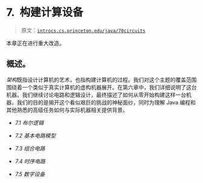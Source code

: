 # 7.  构建计算设备

> 原文：[`introcs.cs.princeton.edu/java/70circuits`](https://introcs.cs.princeton.edu/java/70circuits)

本章正在进行重大改造。

## 概述。

*架构*既指设计计算机的艺术，也指构建计算机的过程。我们对这个主题的覆盖范围围绕着一个类似于真实计算机的虚构机器展开。在第六章中，我们详细说明了这台机器。我们继续讨论电路和逻辑设计，最终描述了如何从零开始构建这样一台机器。我们的目的是揭开这个看似艰巨的挑战的神秘面纱，同时为理解 Java 编程和其他熟悉的高级任务如何与实际机器相关提供背景。

+   *7.1 布尔逻辑*

+   *7.2 基本电路模型*

+   *7.3 组合电路*

+   *7.4 时序电路*

+   *7.5 数字设备*
